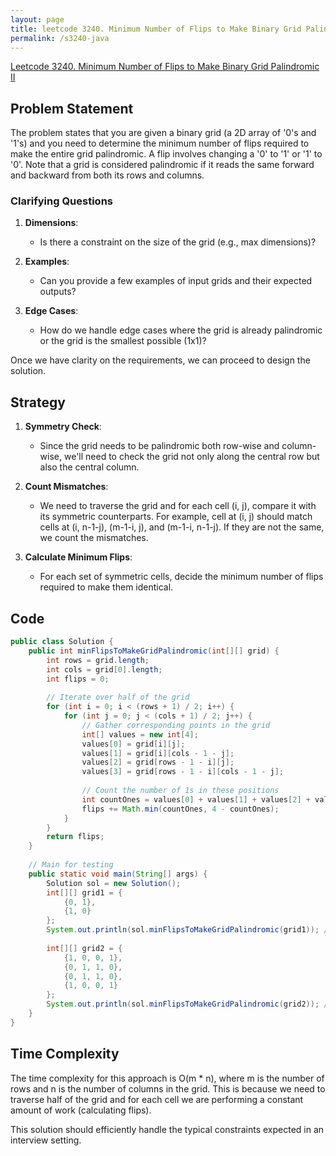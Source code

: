 ```yaml
---
layout: page
title: leetcode 3240. Minimum Number of Flips to Make Binary Grid Palindromic II
permalink: /s3240-java
---
```

[Leetcode 3240. Minimum Number of Flips to Make Binary Grid Palindromic II](https://algoadvance.github.io/algoadvance/l3240)
## Problem Statement

The problem states that you are given a binary grid (a 2D array of '0's and '1's) and you need to determine the minimum number of flips required to make the entire grid palindromic. A flip involves changing a '0' to '1' or '1' to '0'. Note that a grid is considered palindromic if it reads the same forward and backward from both its rows and columns.

### Clarifying Questions

1. **Dimensions**:
   - Is there a constraint on the size of the grid (e.g., max dimensions)?
   
2. **Examples**:
   - Can you provide a few examples of input grids and their expected outputs?

3. **Edge Cases**:
   - How do we handle edge cases where the grid is already palindromic or the grid is the smallest possible (1x1)?

Once we have clarity on the requirements, we can proceed to design the solution.

## Strategy

1. **Symmetry Check**:
   - Since the grid needs to be palindromic both row-wise and column-wise, we'll need to check the grid not only along the central row but also the central column.

2. **Count Mismatches**:
   - We need to traverse the grid and for each cell (i, j), compare it with its symmetric counterparts. For example, cell at (i, j) should match cells at (i, n-1-j), (m-1-i, j), and (m-1-i, n-1-j). If they are not the same, we count the mismatches.

3. **Calculate Minimum Flips**:
   - For each set of symmetric cells, decide the minimum number of flips required to make them identical.

## Code

```java
public class Solution {
    public int minFlipsToMakeGridPalindromic(int[][] grid) {
        int rows = grid.length;
        int cols = grid[0].length;
        int flips = 0;
        
        // Iterate over half of the grid
        for (int i = 0; i < (rows + 1) / 2; i++) {
            for (int j = 0; j < (cols + 1) / 2; j++) {
                // Gather corresponding points in the grid
                int[] values = new int[4];
                values[0] = grid[i][j];
                values[1] = grid[i][cols - 1 - j];
                values[2] = grid[rows - 1 - i][j];
                values[3] = grid[rows - 1 - i][cols - 1 - j];
                
                // Count the number of 1s in these positions
                int countOnes = values[0] + values[1] + values[2] + values[3];
                flips += Math.min(countOnes, 4 - countOnes);
            }
        }
        return flips;
    }
    
    // Main for testing 
    public static void main(String[] args) {
        Solution sol = new Solution();
        int[][] grid1 = { 
            {0, 1},
            {1, 0} 
        };
        System.out.println(sol.minFlipsToMakeGridPalindromic(grid1)); // Expected Output: 2
        
        int[][] grid2 = { 
            {1, 0, 0, 1},
            {0, 1, 1, 0},
            {0, 1, 1, 0},
            {1, 0, 0, 1}
        };
        System.out.println(sol.minFlipsToMakeGridPalindromic(grid2)); // Expected Output: 0
    }
}
```

## Time Complexity

The time complexity for this approach is O(m * n), where m is the number of rows and n is the number of columns in the grid. This is because we need to traverse half of the grid and for each cell we are performing a constant amount of work (calculating flips).

This solution should efficiently handle the typical constraints expected in an interview setting.